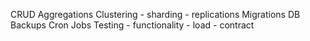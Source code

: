 CRUD
Aggregations
Clustering
	- sharding
	- replications
Migrations
DB Backups
Cron Jobs
Testing
	- functionality
	- load
	- contract